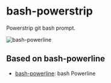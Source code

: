 # bash-powerstrip

Powerstrip git bash prompt. 

![bash-powerline](https://raw.github.com/riobard/bash-powerline/master/screenshots/solarized-light-source-code-pro.png)

## Based on bash-powerline
* [bash-powerline](https://github.com/riobard/bash-powerline): bash Powerline
